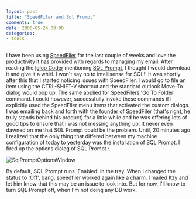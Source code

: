 ```yaml
---
layout: post
title: "SpeedFiler and Sql Prompt"
comments: true
date: 2006-05-24 09:00
categories:
- tools
---
```


I have been using [SpeedFiler](http://www.claritude.com/product.htm) for the last couple of weeks and love the productivity it has provided with regards to managing my email. After reading the [Igloo Coder](http://igloocoder.com/default.aspx) mentioning [SQL Prompt](http://www.red-gate.com/products/sql_prompt/), I thought I would download it and give it a whirl. I won't say no to intellisense for SQL!! It was shortly after this that I started noticing issues with SpeedFiler. I would go to file an item using the CTRL-SHIFT-V shortcut and the standard outlook Move-To dialog would pop up. The same applied for SpeedFilers 'Go To Folder' command. I could however, successfully invoke these commands if I explicitly used the SpeedFiler menu items that activated the custom dialogs. I was emailing back and forth with the [founder](http://itzy.wordpress.com/) of SpeedFiler (that's right, he truly stands behind his product) for a little while and he was offering lots of good tips to ensure that I was not messing anything up. It never even dawned on me that SQL Prompt could be the problem. Until, 20 minutes ago I realized that the only thing that differed between my machine configuration of today to yesterday was the installation of SQL Prompt. I fired up the options dialog of SQL Prompt :

<img alt="SqlPromptOptionsWindow" src="{{ site.cdn_root }}binary/speedFilerAndSqlPrompt/SqlPromptOptionsWindow.jpg" border="0" />

By default, SQL Prompt runs 'Enabled' in the tray. When I changed the status to 'Off', bang, speedfiler worked again like a charm. I mailed [Itzy](http://itzy.wordpress.com/) and let him know that this may be an issue to look into. But for now, I'll know to turn SQL Prompt off, when I'm not doing any DB work.




